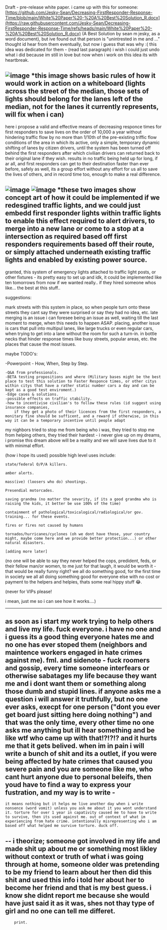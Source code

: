 Draft - pre-release white paper. i came up with this for someone: [https://github.com/Jesky-Sean/Decreasing-FirstResponder-Response-Time/blob/main/White%20Paper%20-%20A%20Best%20Solution_R.docx](https://raw.githubusercontent.com/Jesky-Sean/Decreasing-FirstResponder-Response-Time/refs/heads/main/White%20Paper%20-%20A%20Best%20Solution_R.docx) (A Best Solution by sean m jesky, as a word document), but ive found out that person is "unintrested in me and ..."  thought id hear from them eventually, but now i guess that was why :( this idea was dedicated for them - (read last paragraph) i wish i could just undo what i did because im still in love but now when i work on this idea its with heartbreak. 

![image](https://github.com/user-attachments/assets/a15e7402-89a0-4f2d-b74b-a780d06bb075)
*this image shows basic rules of how it would work in action on a whiteboard (lights across the street of the median, those sets of lights should belong for the lanes left of the median, not for the lanes it currently represents, will fix when i can)
-

here i propose a valid and effective means of decreasing responce times for first responders to save lives on the order of 10,000 a year without hindering traffic flow by no more than 1/10th of the pre-existing triffic flow conditions of the area in which its active, only a simple, temporary dynamic shifting of lanes by citizen drivers, until the system has been turned off behind the first responders after which civilian drivers can returned back to their original lane if they wish. results in no traffic being held up for long, if ar all, and first responders can get to their destination faster than ever before, safely as well, its a group effort without any effort for us all to save the lives of others, and in record time too, enough to make a real difference. 

![image](https://github.com/user-attachments/assets/28e00c27-0bbc-4082-a034-1befcde08815)
![image](https://github.com/user-attachments/assets/0571918c-16ca-4984-ac40-8259776b50da)
*these two images show concept art of how it could be implemented if we redesgined traffic lights, and we could just embedd first responder lights within traffic lights to enable this effect required to alert drivers, to merge into a new lane or come to a stop at a intersection as required based off first responders requirements based off their route, or simply attached underneath existing traffic lights and enabled by existing power source. 
-
granted, this system of emergency lights attached to traffic light posts, or other fixtures - its pretty easy to set up and idk, it could be implemented like ten tomorrows from now if we wanted really.. if they hired someone whos like... the best at this stuff..

suggestions:

  mark streets with this system in place, so when people turn onto these streets they cant say they were surprised or say they had no idea, etc. 
  late merging is an issue i can foresee being an issue as well, waiting till the last moment to merge, when this needs to happen ASAP.  placing, another issue is cars that pull into multipul lanes, like large trucks or even regular cars, when trying to get into a lane without the room for such a turn-in. 
  in bottle necks that hinder response times like busy streets, popular areas, etc. the places that cause the most issues. 

maybe TODO's:

  -Powerpoint - How, When, Step by Step.
   
    -Q&A from professionals.
    -BETA testing propositions and where (Military bases might be the best place to test this solution to Faster Responce times, or other citys within citys that have a rather static number cars a day and can be kept as a good test enviroment.)
    -Edge cases & solutions.
    -possible effects on traffic stability.
    -how to incentivise civilian's to follow these rules (id suggest using insurance companies, 
        if they get a photo of their licences from the first responders, a monitary fine should be sufficent, and a reward if otherwise, in this way it can be a temporary incentive until people adapt

my nighbors tried to stop me from being who i was, they tried to stop me from helping others, they tried their hardest - i never give up on my dreams, i promise this dream above will be a reality and we will save lives due to it with minimal effort. 

(how i hope its used) possible high level uses include:

    state/federal O/P/A killers. 
   
    amber alerts. 
   
    mass(ive) (loosers who do) shootings. 
   
    Presendial motorcades. 
   
    saving grandma (no matter the sevarity, if its a good grandma who is raising the kids, it better be use 100% of the time)
   
    containment of pathological/toxicalogical/radiological/or gov. training... for these events. 
    
    fires or fires not caused by humans
    
    tornados/hurricanes/cyclones (oh we dont have those, your country might, maybe come here and we provide better protection...) or other natural disasters.  
    
    [adding more later]
 
   
   
   

   
   



   (no one will be able to say they never helped the cops, predident, feds, or their fellow man/or women, to me just for that laugh, it would be worth it - that would be really funny right? we all do something good, for the first time in society we all all doing something good for everyone else with no cost or payment to the helpers and helpies, thats some real hippy stuff 😂. 
   
   
   
   (never for VIPs please!
   
   i mean, just me so i can see how it works....)



------
as soon as i start my work trying to help others and live my life. fuck everyone. i have no one and i guess its a good thing everyone hates me and no one has ever stoped them (neighbors and maintence workers engaged in hate crimes against me). fml. and sidenote - fuck roomers and gossip, every time someone interfears or otherwise sabatages my life because they want me and i dont want them or something along those dumb and stupid lines. if anyone asks me a question i will answer it truthfully, but no one ever asks, execpt for one person ("dont you ever get board just sitting here doing nothing") and that was the only time, every other time no one asks me anything but ill hear something and be like wtf who came up with that!?!?!? and it hurts me that it gets belived. when im in pain i will write a bunch of shit and its a outlet, if you were being affected by hate crimes that caused you severe pain and you are someone like me, who cant hurt anyone due to personal beleifs, then youd have to find a way to express your fustration, and my way is to write - 
--
    it means nothing but it helps me live another day when i write nonsence (word vomit) unless you ask me about it you wont understand it. torture for over 1 year in capativity caused me to have to write to survive, then its used against me. out of context of what im experiencing from hate crime. intentionally misrepresenting who i am based off what helped me survive torture. duck off. 

--
i theorize; someone got involved in my life and made shit up about me or something most likley without context or truth of what i was going through at home, someone older was pretending to be my friend to learn about her then did this shit and used this info i told her about her to become her friend and that is my best guess. i know she didnt report me because she would have just said it as it was, shes not thay type of girl and no one can tell me differet. 
---
   

   




        print.  
